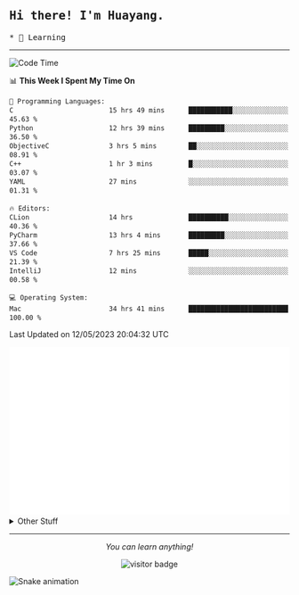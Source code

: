 <h2>
    <samp>Hi there! I'm Huayang.</samp>
</h2>
<p>
    <samp>
        * 🧐 Learning
    </samp>
</p>

<hr>

<!--START_SECTION:waka-->
![Code Time](http://img.shields.io/badge/Code%20Time-819%20hrs%2049%20mins-blue)

📊 **This Week I Spent My Time On** 

```text
💬 Programming Languages: 
C                        15 hrs 49 mins      ███████████░░░░░░░░░░░░░░   45.63 % 
Python                   12 hrs 39 mins      █████████░░░░░░░░░░░░░░░░   36.50 % 
ObjectiveC               3 hrs 5 mins        ██░░░░░░░░░░░░░░░░░░░░░░░   08.91 % 
C++                      1 hr 3 mins         █░░░░░░░░░░░░░░░░░░░░░░░░   03.07 % 
YAML                     27 mins             ░░░░░░░░░░░░░░░░░░░░░░░░░   01.31 % 

🔥 Editors: 
CLion                    14 hrs              ██████████░░░░░░░░░░░░░░░   40.36 % 
PyCharm                  13 hrs 4 mins       █████████░░░░░░░░░░░░░░░░   37.66 % 
VS Code                  7 hrs 25 mins       █████░░░░░░░░░░░░░░░░░░░░   21.39 % 
IntelliJ                 12 mins             ░░░░░░░░░░░░░░░░░░░░░░░░░   00.58 % 

💻 Operating System: 
Mac                      34 hrs 41 mins      █████████████████████████   100.00 % 
```


 Last Updated on 12/05/2023 20:04:32 UTC
<!--END_SECTION:waka-->

<picture>
    <img src="/github-metrics.svg" alt="github metrics" style='visibility:visible'>
</picture>

<details>
  <summary>Other Stuff</summary>
  <br />
<!--   
  <p align="left">
    <img height="180em" src="https://github-readme-streak-stats.herokuapp.com/?user=GuillaumeFalourd" />
    
  </p> -->

  * 🏆 Some GitHub statistical reports:
  
  <img width="100%" src="https://github-profile-trophy.vercel.app/?username=xmchxup&column=7">
  <p align="left">  
    <img height="180em" src="https://github-readme-stats.vercel.app/api?username=xmchxup&hide_border=true&show_icons=true&include_all_commits=true&bg_color=0,EC6C6C,FFD479,FFFC79,73FA79&theme=graywhite&locale=en" />
    <img height="180em" src="https://github-readme-stats.vercel.app/api/top-langs/?username=xmchxup&hide=css,scss,html&langs_count=8&hide_border=true&layout=compact&bg_color=0,73FA79,73FDFF,D783FF&theme=graywhite&locale=en" />
  </p>
  
  <img width="100%" src="https://github-profile-summary-cards.vercel.app/api/cards/profile-details?username=xmchxup&theme=github" />
 
</a>
</details>
<hr>
<p align="center">
    <i>You can learn anything!</i>
    <p align="center">
        <img src="https://visitor-badge.laobi.icu/badge?page_id=xmchxup" alt="visitor badge"/>       
    </p>
</p>

![Snake animation](https://github.com/XmchxUp/XmchxUp/blob/output/github-contribution-grid-snake.gif)


